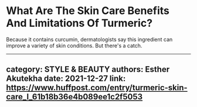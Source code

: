 # What Are The Skin Care Benefits And Limitations Of Turmeric?

Because it contains curcumin, dermatologists say this ingredient can improve a variety of skin conditions. But there's a catch.

---
category: STYLE & BEAUTY
authors: Esther Akutekha
date: 2021-12-27
link: https://www.huffpost.com/entry/turmeric-skin-care_l_61b18b36e4b089ee1c2f5053
---
